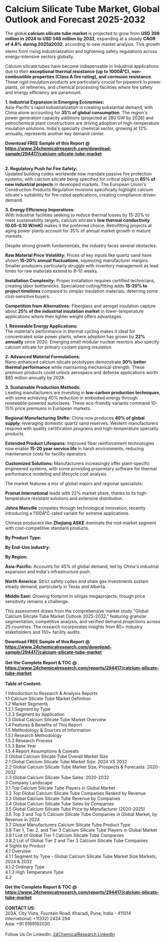 <h1>Calcium Silicate Tube Market, Global Outlook and Forecast 2025-2032</h1><p>The global <strong>calcium silicate tube market</strong> is projected to grow from <strong>USD 398 million in 2024 to USD 548 million by 2032</strong>, expanding at a steady <strong>CAGR of 4.8% during 2025â2032</strong>, according to new market analysis. This growth stems from rising industrialization and tightening safety regulations across energy-intensive sectors globally.</p><p>Calcium silicate tubes have become indispensable in industrial applications due to their <strong>exceptional thermal resistance (up to 1000Â°C), non-combustible properties (Class A fire rating), and corrosion resistance</strong>. These rigid insulation products are particularly crucial for pipework in power plants, oil refineries, and chemical processing facilities where fire safety and energy efficiency are paramount.</p><p><strong>1. Industrial Expansion in Emerging Economies:</strong><br>
Asia-Pacific's rapid industrialization is creating substantial demand, with China alone accounting for <strong>35% of global consumption</strong>. The region's power generation capacity additions (projected at 280 GW by 2026) and petrochemical plant constructions are driving adoption of high-temperature insulation solutions. India's specialty chemical sector, growing at 12% annually, represents another key demand center.</p><div><b>Download FREE Sample of this Report @ 
            <a href="https://www.24chemicalresearch.com/download-sample/294417/calcium-silicate-tube-market">
            https://www.24chemicalresearch.com/download-sample/294417/calcium-silicate-tube-market</a></b></div><br><p><strong>2. Regulatory Push for Fire Safety:</strong><br>
Updated building codes worldwide now mandate passive fire protection systems, with calcium silicate being specified for critical piping in <strong>85% of new industrial projects</strong> in developed markets. The European Union's Construction Products Regulation revisions specifically highlight calcium silicate's suitability for fire-rated applications, creating compliance-driven demand.</p><p><strong>3. Energy Efficiency Imperatives:</strong><br>
With industrial facilities seeking to reduce thermal losses by 15-20% to meet sustainability targets, calcium silicate's <strong>low thermal conductivity (0.05-0.10 W/mK)</strong> makes it the preferred choice. Retrofitting projects at aging power plants account for 35% of annual market growth in mature markets.</p><p>Despite strong growth fundamentals, the industry faces several obstacles:</p><p><strong>Raw Material Price Volatility:</strong> Prices of key inputs like quartz sand have shown <strong>15-20% annual fluctuations</strong>, squeezing manufacturer margins. Smaller producers particularly struggle with inventory management as lead times for raw materials extend to 8-10 weeks.</p><p><strong>Installation Complexity:</strong> Proper installation requires certified technicians, creating labor bottlenecks. Specialized cutting/fitting adds <strong>15-20% to project timelines</strong> compared to simpler insulation materials, deterring some cost-sensitive buyers.</p><p><strong>Competition from Alternatives:</strong> Fiberglass and aerogel insulation capture about <strong>25% of the industrial insulation market</strong> in lower-temperature applications where their lighter weight offers advantages.</p><p><strong>1. Renewable Energy Applications:</strong><br>
The material's performance in thermal cycling makes it ideal for concentrated solar power plants, where adoption has grown by <strong>22% annually</strong> since 2020. Emerging small modular nuclear reactors also specify calcium silicate for primary coolant piping insulation.</p><p><strong>2. Advanced Material Formulations:</strong><br>
Nano-enhanced calcium silicate prototypes demonstrate <strong>30% better thermal performance</strong> while maintaining mechanical strength. These premium products could unlock aerospace and defense applications worth $85 million annually by 2028.</p><p><strong>3. Sustainable Production Methods:</strong><br>
Leading manufacturers are investing in <strong>low-carbon production techniques</strong>, with some achieving 40% reduction in embodied energy through renewable-powered autoclaves. These eco-friendly variants command 10-15% price premiums in European markets.</p><p><strong>Regional Manufacturing Shifts:</strong> China now produces <strong>40% of global supply</strong>, leveraging domestic quartz sand reserves. Western manufacturers respond with quality certification programs and high-temperature specialty products.</p><p><strong>Extended Product Lifespans:</strong> Improved fiber reinforcement technologies now enable <strong>15-20 year service life</strong> in harsh environments, reducing maintenance costs for facility operators.</p><p><strong>Customized Solutions:</strong> Manufacturers increasingly offer plant-specific engineered systems, with some providing proprietary software for thermal performance modeling and lifecycle cost analysis.</p><p>The market features a mix of global majors and regional specialists:</p><p><strong>Promat International</strong> leads with 22% market share, thanks to its high-temperature resistant solutions and extensive distribution.</p><p><strong>Johns Manville</strong> competes through technological innovation, recently introducing a 1100Â°C-rated variant for extreme applications.</p><p>Chinese producers like <strong>Zhejiang ASKE</strong> dominate the mid-market segment with cost-competitive standard products.</p><p><strong>By Product Type:</strong></p><p><strong>By End-Use Industry:</strong></p><p><strong>By Region:</strong></p><p><strong>Asia-Pacific:</strong> Accounts for 45% of global demand, led by China's industrial expansion and India's infrastructure push.</p><p><strong>North America:</strong> Strict safety codes and shale gas investments sustain steady demand, particularly in Texas and Alberta.</p><p><strong>Middle East:</strong> Growing footprint in oil/gas megaprojects, though price sensitivity remains a challenge.</p><p>This assessment draws from the comprehensive market study "Global Calcium Silicate Tube Market Outlook 2025-2032," featuring granular segmentation, competitive analysis, and verified demand projections across 25 countries. The research incorporates insights from 80+ industry stakeholders and 150+ facility audits.</p><div><b>Download FREE Sample of this Report @ 
            <a href="https://www.24chemicalresearch.com/download-sample/294417/calcium-silicate-tube-market">
            https://www.24chemicalresearch.com/download-sample/294417/calcium-silicate-tube-market</a></b></div><br><div><b>Get the Complete Report & TOC @ 
            <a href="https://www.24chemicalresearch.com/reports/294417/calcium-silicate-tube-market">
            https://www.24chemicalresearch.com/reports/294417/calcium-silicate-tube-market</a></b></div><br>
            <b>Table of Content:</b><p>1 Introduction to Research & Analysis Reports<br />
 1.1 Calcium Silicate Tube Market Definition<br />
 1.2 Market Segments<br />
 1.2.1 Segment by Type<br />
 1.2.2 Segment by Application<br />
 1.3 Global Calcium Silicate Tube Market Overview<br />
 1.4 Features & Benefits of This Report<br />
 1.5 Methodology & Sources of Information<br />
 1.5.1 Research Methodology<br />
 1.5.2 Research Process<br />
 1.5.3 Base Year<br />
 1.5.4 Report Assumptions & Caveats<br />
2 Global Calcium Silicate Tube Overall Market Size<br />
 2.1 Global Calcium Silicate Tube Market Size: 2024 VS 2032<br />
 2.2 Global Calcium Silicate Tube Market Size, Prospects & Forecasts: 2020-2032<br />
 2.3 Global Calcium Silicate Tube Sales: 2020-2032<br />
3 Company Landscape<br />
 3.1 Top Calcium Silicate Tube Players in Global Market<br />
 3.2 Top Global Calcium Silicate Tube Companies Ranked by Revenue<br />
 3.3 Global Calcium Silicate Tube Revenue by Companies<br />
 3.4 Global Calcium Silicate Tube Sales by Companies<br />
 3.5 Global Calcium Silicate Tube Price by Manufacturer (2020-2025)<br />
 3.6 Top 3 and Top 5 Calcium Silicate Tube Companies in Global Market, by Revenue in 2024<br />
 3.7 Global Manufacturers Calcium Silicate Tube Product Type<br />
 3.8 Tier 1, Tier 2, and Tier 3 Calcium Silicate Tube Players in Global Market<br />
 3.8.1 List of Global Tier 1 Calcium Silicate Tube Companies<br />
 3.8.2 List of Global Tier 2 and Tier 3 Calcium Silicate Tube Companies<br />
4 Sights by Product<br />
 4.1 Overview<br />
 4.1.1 Segment by Type - Global Calcium Silicate Tube Market Size Markets, 2024 & 2032<br />
 4.1.2 Ordinary Type<br />
 4.1.3 High Temperature Type<br />
 4.2</p><div><b>Get the Complete Report & TOC @ 
            <a href="https://www.24chemicalresearch.com/reports/294417/calcium-silicate-tube-market">
            https://www.24chemicalresearch.com/reports/294417/calcium-silicate-tube-market</a></b></div><br><b>CONTACT US:</b><br>
            203A, City Vista, Fountain Road, Kharadi, Pune, India - 411014<br>
            International: +1(332) 2424 294<br>
            Asia: +91 9169162030 <br><br>
            Follow Us On LinkedIn: <a href="https://www.linkedin.com/company/24chemicalresearch/">24ChemicalResearch LinkedIn</a>